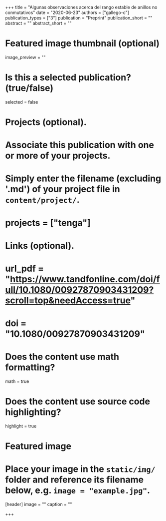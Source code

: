 +++
title = "Algunas observaciones acerca del rango estable de anillos no conmutativos"
date = "2020-06-23"
authors = ["gallego-c"]
publication_types = ["3"]
publication = "Preprint"
publication_short = ""
abstract = ""
abstract_short = ""

# Featured image thumbnail (optional)
image_preview = ""

# Is this a selected publication? (true/false)
selected = false

# Projects (optional).
#   Associate this publication with one or more of your projects.
#   Simply enter the filename (excluding '.md') of your project file in `content/project/`.
# projects = ["tenga"]

# Links (optional).
# url_pdf = "https://www.tandfonline.com/doi/full/10.1080/00927870903431209?scroll=top&needAccess=true"
# doi = "10.1080/00927870903431209"


# Does the content use math formatting?
math = true

# Does the content use source code highlighting?
highlight = true

# Featured image
# Place your image in the `static/img/` folder and reference its filename below, e.g. `image = "example.jpg"`.
[header]
image = ""
caption = ""

+++
